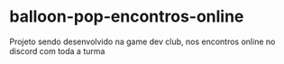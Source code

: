 # balloon-pop-encontros-online
Projeto sendo desenvolvido na game dev club, nos encontros online no discord com toda a turma

